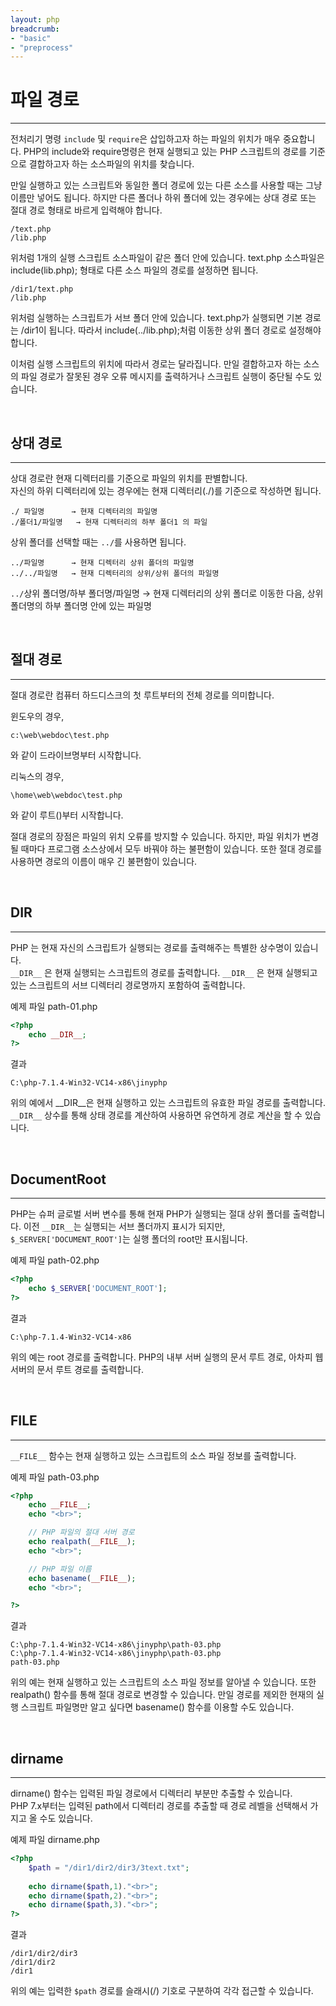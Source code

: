 ```yaml
---
layout: php
breadcrumb:
- "basic"
- "preprocess"
---
```


# 파일 경로
---
전처리기 명령 `include` 및 `require`은 삽입하고자 하는 파일의 위치가 매우 중요합니다. 
PHP의 include와 require명령은 현재 실행되고 있는 PHP 스크립트의 경로를 기준으로 결합하고자 하는 소스파일의 위치를 찾습니다.  

만일 실행하고 있는 스크립트와 동일한 폴더 경로에 있는 다른 소스를 사용할 때는 그냥 이름만 넣어도 됩니다. 
하지만 다른 폴더나 하위 폴더에 있는 경우에는 상대 경로 또는 절대 경로 형태로 바르게 입력해야 합니다.  

```
/text.php  
/lib.php  
```

위처럼 1개의 실행 스크립트 소스파일이 같은 폴더 안에 있습니다. 
text.php 소스파일은 include(lib.php); 형태로 다른 소스 파일의 경로를 설정하면 됩니다.  

```
/dir1/text.php  
/lib.php  
```

위처럼 실행하는 스크립트가 서브 폴더 안에 있습니다. text.php가 실행되면 기본 경로는 /dir1이 됩니다. 
따라서 include(../lib.php);처럼 이동한 상위 폴더 경로로 설정해야 합니다.  

이처럼 실행 스크립트의 위치에 따라서 경로는 달라집니다. 
만일 결합하고자 하는 소스의 파일 경로가 잘못된 경우 오류 메시지를 출력하거나 스크립트 실행이 중단될 수도 있습니다.  
 
<br>

## 상대 경로
---
상대 경로란 현재 디렉터리를 기준으로 파일의 위치를 판별합니다.  
자신의 하위 디렉터리에 있는 경우에는 현재 디렉터리(./)를 기준으로 작성하면 됩니다.  

```
./ 파일명 		→ 현재 디렉터리의 파일명  
./폴더1/파일명 	→ 현재 디렉터리의 하부 폴더1 의 파일  
```

상위 폴더를 선택할 때는 `../`를 사용하면 됩니다.  

```
../파일명		→ 현재 디렉터리 상위 폴더의 파일명  
../../파일명	→ 현재 디렉터리의 상위/상위 폴더의 파일명  
```

`../`상위 폴더명/하부 폴더명/파일명 → 현재 디렉터리의 상위 폴더로 이동한 다음, 상위 폴더명의 하부 폴더명 안에 있는 파일명  

<br>

## 절대 경로
---

절대 경로란 컴퓨터 하드디스크의 첫 루트부터의 전체 경로를 의미합니다.  

윈도우의 경우,  

```
c:\web\webdoc\test.php  
```

와 같이 드라이브명부터 시작합니다.  

리눅스의 경우,  

```
\home\web\webdoc\test.php  
```

와 같이 루트(\)부터 시작합니다.  

절대 경로의 장점은 파일의 위치 오류를 방지할 수 있습니다. 
하지만, 파일 위치가 변경될 때마다 프로그램 소스상에서 모두 바꿔야 하는 불편함이 있습니다. 
또한 절대 경로를 사용하면 경로의 이름이 매우 긴 불편함이 있습니다.  

<br>

## __DIR__
---
PHP 는 현재 자신의 스크립트가 실행되는 경로를 출력해주는 특별한 상수명이 있습니다.  
`__DIR__` 은 현재 실행되는 스크립트의 경로를 출력합니다. 
`__DIR__` 은 현재 실행되고 있는 스크립트의 서브 디렉터리 경로명까지 포함하여 출력합니다.  

예제 파일 path-01.php
```php
<?php
	echo __DIR__;
?>
```

결과
```
C:\php-7.1.4-Win32-VC14-x86\jinyphp
```

위의 예에서 __DIR__은 현재 실행하고 있는 스크립트의 유효한 파일 경로를 출력합니다. 
`__DIR__` 상수를 통해 상태 경로를 계산하여 사용하면 유연하게 경로 계산을 할 수 있습니다.  

<br>

## DocumentRoot
---
PHP는 슈퍼 글로벌 서버 변수를 통해 현재 PHP가 실행되는 절대 상위 폴더를 출력합니다.
이전 `__DIR__`는 실행되는 서브 폴더까지 표시가 되지만, `$_SERVER['DOCUMENT_ROOT']`는 실행 폴더의 root만 표시됩니다.  

예제 파일 path-02.php
```php
<?php
	echo $_SERVER['DOCUMENT_ROOT'];
?>
```

결과
```
C:\php-7.1.4-Win32-VC14-x86
```

위의 예는 root 경로를 출력합니다. 
PHP의 내부 서버 실행의 문서 루트 경로, 아차피 웹 서버의 문서 루트 경로를 출력합니다.  

<br>

## __FILE__
---

`__FILE__` 함수는 현재 실행하고 있는 스크립트의 소스 파일 정보를 출력합니다.  

예제 파일 path-03.php
```php
<?php
	echo __FILE__;
	echo "<br>";

	// PHP 파일의 절대 서버 경로
	echo realpath(__FILE__);
	echo "<br>";

	// PHP 파일 이름
	echo basename(__FILE__);
	echo "<br>";

?>
```

결과
```
C:\php-7.1.4-Win32-VC14-x86\jinyphp\path-03.php
C:\php-7.1.4-Win32-VC14-x86\jinyphp\path-03.php
path-03.php
```

위의 예는 현재 실행하고 있는 스크립트의 소스 파일 정보를 알아낼 수 있습니다. 
또한 realpath() 함수를 통해 절대 경로로 변경할 수 있습니다. 
만일 경로를 제외한 현재의 실행 스크립트 파일명만 알고 싶다면 basename() 함수를 이용할 수도 있습니다.  

<br>

## dirname
---

dirname() 함수는 입력된 파일 경로에서 디렉터리 부분만 추출할 수 있습니다.  
PHP 7.x부터는 입력된 path에서 디렉터리 경로를 추출할 때 경로  레벨을 선택해서 가지고 올 수도 있습니다.  

예제 파일 dirname.php
```php
<?php
	$path = "/dir1/dir2/dir3/3text.txt";
	
	echo dirname($path,1)."<br>";
	echo dirname($path,2)."<br>";
	echo dirname($path,3)."<br>";
?>
```

결과
```
/dir1/dir2/dir3
/dir1/dir2
/dir1
```

위의 예는 입력한 `$path` 경로를 슬래시(/) 기호로 구분하여 각각 접근할 수 있습니다.  

<br><br>